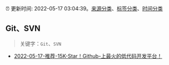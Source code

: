 :alarm_clock: 更新时间: 2022-05-17 03:04:39。[来源分类](../README.md)、[标签分类](../TAGS.md)、[时间分类](../TIMELINE.md)

## Git、SVN


> 关键字：`Git`、`SVN`



- [2022-05-17-推荐-15K-Star！Github-上最火的低代码开发平台！](https://toutiao.io/k/3qv24va) 